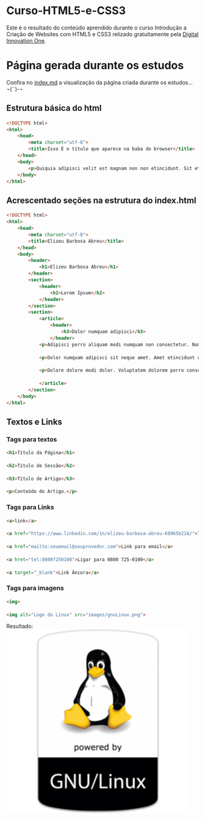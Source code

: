 # Curso-HTML5-e-CSS3

Este é o resultado do conteúdo aprendido durante o curso Introdução a Criação de Websites com HTML5 e CSS3 relizado gratuitamente pela [Digital Innovation One](https://web.digitalinnovation.one/).

# Página gerada durante os estudos
Confira no [index.md](index.md) a visualização da página criada durante os estudos... ¬(¨)-¬

## Estrutura básica do html

~~~html
<!DOCTYPE html>
<html>
	<head>
		<meta charset="utf-8">
		<title>Isso É o título que aparece na baba do browser</title>
	</head>
	<body>
		<p>Quiquia adipisci velit est magnam non non etincidunt. Sit etincidunt dolorem eius quaerat ut. Porro aliquam quisquam dolor. Quiquia velit sit non. Neque quaerat ipsum sit numquam. Dolor ut magnam est quiquia. Quaerat est ipsum modi aliquam. Velit dolorem consectetur sed numquam ipsum. Sit velit labore ipsum numquam quisquam tempora non. Sed dolor dolore modi labore sed ut eius.</p>
	</body>
</html>
~~~

## Acrescentado seções  na estrutura do index.html

~~~html
<!DOCTYPE html>
<html>
	<head>
		<meta charset="utf-8">
		<title>Elizeu Barbosa Abreu</title>
	</head>
	<body>
		<header>
			<h1>Elizeu Barbosa Abreu</h1>		
		</header>
		<section>
			<header>
				<h2>Lorem Ipsum</h2>			
			</header>		
		</section>
		<section>
			<article>
				<header>
					<h3>Dolor numquam adipisci</h3>
				</header>
			<p>Adipisci porro aliquam modi numquam non consectetur. Numquam quisquam eius dolore velit. Voluptatem voluptatem ipsum porro. Velit quisquam etincidunt est. Consectetur dolor aliquam numquam quisquam sed. Numquam quiquia modi labore quaerat sed.</p>

			<p>Dolor numquam adipisci sit neque amet. Amet etincidunt quiquia voluptatem labore neque quiquia porro. Labore aliquam magnam velit neque adipisci. Ipsum non non ipsum porro labore est porro. Aliquam amet amet consectetur dolore non quiquia sit.</p>

			<p>Dolore dolore modi dolor. Voluptatem dolorem porro consectetur. Amet numquam sit aliquam tempora. Neque eius voluptatem aliquam sit dolor. Sed quisquam quiquia adipisci magnam numquam. Non numquam eius amet tempora. Labore sed modi ut numquam aliquam sit. Magnam consectetur sit porro. Dolorem velit consectetur labore dolorem. Ut ut numquam quaerat consectetur ipsum.</p> 
							
			</article>
		</section>		
	</body>
</html>

~~~

## Textos e Links
### Tags para textos
~~~html
<h1>Título da Página</h1>

<h2>Título de Sessão</h2>

<h3>Título de Artigo</h3>

<p>Conteúdo do Artigo.</p>

~~~
### Tags para Links
~~~html
<a>link</a>

<a href="https://www.linkedin.com/in/elizeu-barbosa-abreu-69965b218/">linkedin url</a>

<a href="mailto:seuemail@seuprovedor.com">Link para email</a>

<a hret="tel:08007250100">Ligar para 0800 725-0100</a>

<a target="_blank">Link Âncora</a>

~~~

### Tags para imagens
~~~html
<img>

<img alt="Logo do Linux" src="images/gnuLinux.png">

~~~
Resultado: <img alt="Logo do Linux" src="images/gnuLinux.png">